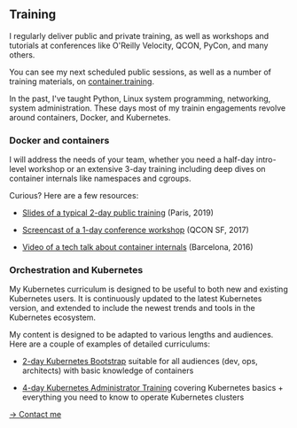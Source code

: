 ## Training

I regularly deliver public and private training, as
well as workshops and tutorials at conferences like
O'Reilly Velocity, QCON, PyCon, and many others.

You can see my next scheduled public sessions, as well
as a number of training materials, on
[container.training](https://container.training/).

In the past, I've taught Python, Linux system programming,
networking, system administration. These days most of
my trainin engagements revolve around containers, Docker,
and Kubernetes.

### Docker and containers

I will address the needs of your team, whether you
need a half-day intro-level workshop or an extensive
3-day training including deep dives on container
internals like namespaces and cgroups.

Curious? Here are a few resources:

- [Slides of a typical 2-day public training](
https://intro-2019-01.container.training)
  (Paris, 2019)

- [Screencast of a 1-day conference workshop](https://www.youtube.com/playlist?list=PLBAFXs0YjviLgqTum8MkspG_8VzGl6C07)
  (QCON SF, 2017)

- [Video of a tech talk about container internals](
https://www.youtube.com/watch?v=sK5i-N34im8)
  (Barcelona, 2016)

### Orchestration and Kubernetes

My Kubernetes curriculum is designed to be useful to
both new and existing Kubernetes users.
It is continuously updated to the latest Kubernetes
version, and extended to include the newest trends and
tools in the Kubernetes ecosystem.

My content is designed to be adapted to various lengths
and audiences. Here are a couple of examples of
detailed curriculums:

- [2-day Kubernetes Bootstrap](kubernetes-bootstrap.html)
  suitable for all audiences (dev, ops, architects)
  with basic knowledge of containers

- [4-day Kubernetes Administrator Training](kubernetes-ops-week.html)
  covering Kubernetes basics + everything you need to know
  to operate Kubernetes clusters

[→ Contact me](mailto:jerome.petazzoni@gmail.com)
